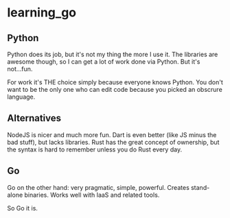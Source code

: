 # learning_go

## Python

Python does its job, but it's not my thing the more I use it.
The libraries are awesome though, so I can get a lot of work done via Python.
But it's not...fun.

For work it's THE choice simply because everyone knows Python.
You don't want to be the only one who can edit code because
you picked an obscrure language.

## Alternatives

NodeJS is nicer and much more fun.
Dart is even better (like JS minus the bad stuff), but lacks libraries.
Rust has the great concept of ownership, but the syntax is hard to
remember unless you do Rust every day.

## Go

Go on the other hand: very pragmatic, simple, powerful.
Creates stand-alone binaries. Works well with IaaS and related tools.

So Go it is.
